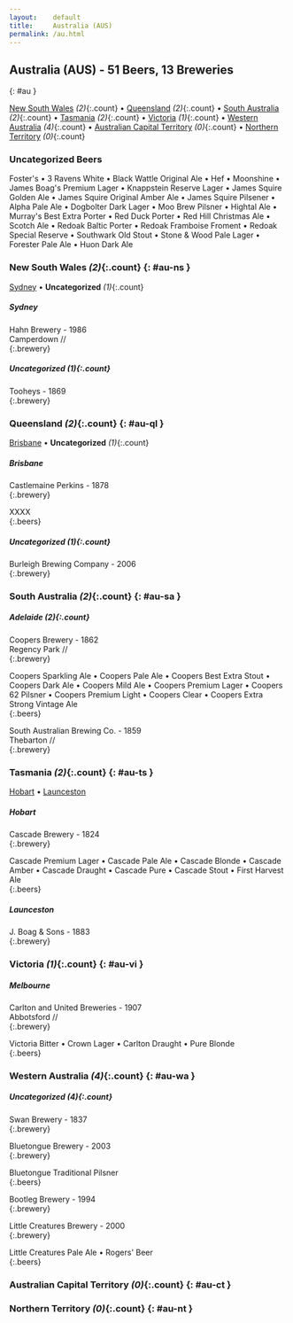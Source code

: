 ```yaml
---
layout:    default
title:     Australia (AUS)
permalink: /au.html
---
```


## Australia (AUS) - 51 Beers, 13 Breweries
{: #au }


[New South Wales](#au-ns) _(2)_{:.count} • [Queensland](#au-ql) _(2)_{:.count} • [South Australia](#au-sa) _(2)_{:.count} • [Tasmania](#au-ts) _(2)_{:.count} • [Victoria](#au-vi) _(1)_{:.count} • [Western Australia](#au-wa) _(4)_{:.count} • [Australian Capital Territory](#au-ct) _(0)_{:.count} • [Northern Territory](#au-nt) _(0)_{:.count}

### Uncategorized Beers

Foster's   • 3 Ravens White   • Black Wattle Original Ale   • Hef   • Moonshine   • James Boag's Premium Lager   • Knappstein Reserve Lager   • James Squire Golden Ale   • James Squire Original Amber Ale   • James Squire Pilsener   • Alpha Pale Ale   • Dogbolter Dark Lager   • Moo Brew Pilsner   • Hightal Ale   • Murray's Best Extra Porter   • Red Duck Porter   • Red Hill Christmas Ale   • Scotch Ale   • Redoak Baltic Porter   • Redoak Framboise Froment   • Redoak Special Reserve   • Southwark Old Stout   • Stone & Wood Pale Lager   • Forester Pale Ale   • Huon Dark Ale  




### New South Wales _(2)_{:.count} {: #au-ns }


[Sydney](#sydney) • **Uncategorized** _(1)_{:.count}

##### Sydney 


Hahn Brewery - 1986  <br>
Camperdown //  <br>
{:.brewery}



##### Uncategorized _(1)_{:.count}


Tooheys - 1869  <br>
{:.brewery}




### Queensland _(2)_{:.count} {: #au-ql }


[Brisbane](#brisbane) • **Uncategorized** _(1)_{:.count}

##### Brisbane 


Castlemaine Perkins - 1878  <br>
{:.brewery}

XXXX  
{:.beers}


##### Uncategorized _(1)_{:.count}


Burleigh Brewing Company - 2006  <br>
{:.brewery}




### South Australia _(2)_{:.count} {: #au-sa }




##### Adelaide  _(2)_{:.count} 


Coopers Brewery - 1862  <br>
Regency Park //  <br>
{:.brewery}

Coopers Sparkling Ale   • Coopers Pale Ale   • Coopers Best Extra Stout   • Coopers Dark Ale   • Coopers Mild Ale   • Coopers Premium Lager   • Coopers 62 Pilsner   • Coopers Premium Light   • Coopers Clear   • Coopers Extra Strong Vintage Ale  
{:.beers}

South Australian Brewing Co. - 1859  <br>
Thebarton //  <br>
{:.brewery}





### Tasmania _(2)_{:.count} {: #au-ts }


[Hobart](#hobart) • [Launceston](#launceston)

##### Hobart 


Cascade Brewery - 1824  <br>
{:.brewery}

Cascade Premium Lager   • Cascade Pale Ale   • Cascade Blonde   • Cascade Amber   • Cascade Draught   • Cascade Pure   • Cascade Stout   • First Harvest Ale  
{:.beers}

##### Launceston 


J. Boag & Sons - 1883  <br>
{:.brewery}





### Victoria _(1)_{:.count} {: #au-vi }




##### Melbourne 


Carlton and United Breweries - 1907  <br>
Abbotsford //  <br>
{:.brewery}

Victoria Bitter   • Crown Lager   • Carlton Draught   • Pure Blonde  
{:.beers}




### Western Australia _(4)_{:.count} {: #au-wa }





##### Uncategorized _(4)_{:.count}


Swan Brewery - 1837  <br>
{:.brewery}


Bluetongue Brewery - 2003  <br>
{:.brewery}

Bluetongue Traditional Pilsner  
{:.beers}

Bootleg Brewery - 1994  <br>
{:.brewery}


Little Creatures Brewery - 2000  <br>
{:.brewery}

Little Creatures Pale Ale   • Rogers' Beer  
{:.beers}



### Australian Capital Territory _(0)_{:.count} {: #au-ct }







### Northern Territory _(0)_{:.count} {: #au-nt }






 
